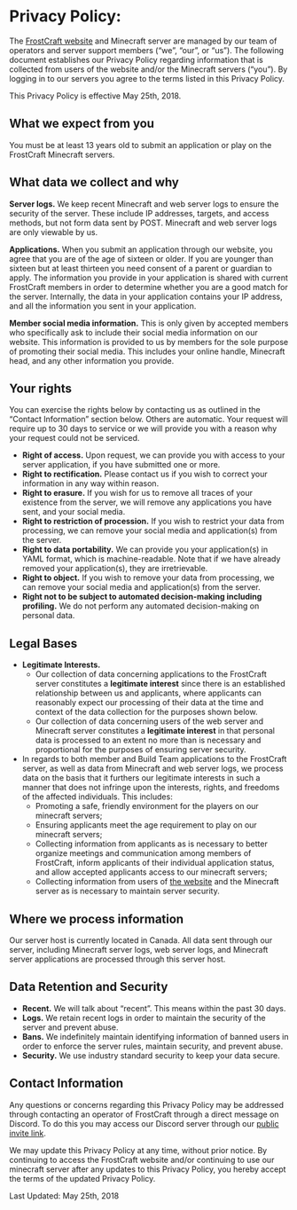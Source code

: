 # Privacy Policy:

The <a href="{{ base_url }}">FrostCraft website</a> and Minecraft server are managed by our team of operators and server support members (“we”, “our”, or “us”). The following document establishes our Privacy Policy regarding information that is collected from users of the website and/or the Minecraft servers (“you”). By logging in to our servers you agree to the terms listed in this Privacy Policy.

This Privacy Policy is effective May 25th, 2018. 

## What we expect from you

You must be at least 13 years old to submit an application or play on the FrostCraft Minecraft servers.

## What data we collect and why 

**Server logs.** We keep recent Minecraft and web server logs to ensure the security of the server. These include IP addresses, targets, and access methods, but not form data sent by POST. Minecraft and web server logs are only viewable by us.

**Applications.** When you submit an application through our website, you agree that you are of the age of sixteen or older. If you are younger than sixteen but at least thirteen you need consent of a parent or guardian to apply. The information you provide in your application is shared with current FrostCraft members in order to determine whether you are a good match for the server. Internally, the data in your application contains your IP address, and all the information you sent in your application.

**Member social media information.** This is only given by accepted members who specifically ask to include their social media information on our website. This information is provided to us by members for the sole purpose of promoting their social media. This includes your online handle, Minecraft head, and any other information you provide.

## Your rights

You can exercise the rights below by contacting us as outlined in the “Contact Information” section below. Others are automatic. Your request will require up to 30 days to service or we will provide you with a reason why your request could not be serviced.

- **Right of access.** Upon request, we can provide you with access to your server application, if you have submitted one or more.
- **Right to rectification.** Please contact us if you wish to correct your information in any way within reason.
- **Right to erasure.** If you wish for us to remove all traces of your existence from the server, we will remove any applications you have sent, and your social media.
- **Right to restriction of procession.** If you wish to restrict your data from processing, we can remove your social media and application(s) from the server.
- **Right to data portability.** We can provide you your application(s) in YAML format, which is machine-readable. Note that if we have already removed your application(s), they are irretrievable.
- **Right to object.** If you wish to remove your data from processing, we can remove your social media and application(s) from the server.
- **Right not to be subject to automated decision-making including profiling.** We do not perform any automated decision-making on personal data.

## Legal Bases
- **Legitimate Interests.**
    * Our collection of data concerning applications to the FrostCraft server constitutes a **legitimate interest** since there is an established relationship between us and applicants, where applicants can reasonably expect our processing of their data at the time and context of the data collection for the purposes shown below.
    * Our collection of data concerning users of the web server and Minecraft server constitutes a **legitimate interest** in that personal data is processed to an extent no more than is necessary and proportional for the purposes of ensuring server security.
- In regards to both member and Build Team applications to the FrostCraft server, as well as data from Minecraft and web server logs, we process data on the basis that it furthers our legitimate interests in such a manner that does not infringe upon the interests, rights, and freedoms of the affected individuals. This includes:
    * Promoting a safe, friendly environment for the players on our minecraft servers;
    * Ensuring applicants meet the age requirement to play on our minecraft servers;
    * Collecting information from applicants as is necessary to better organize meetings and communication among members of FrostCraft, inform applicants of their individual application status, and allow accepted applicants access to our minecraft servers;
    * Collecting information from users of <a href="{{ base_url }}">the website</a> and the Minecraft server as is necessary to maintain server security.

## Where we process information

Our server host is currently located in Canada. All data sent through our server, including Minecraft server logs, web server logs, and Minecraft server applications are processed through this server host.

## Data Retention and Security

- **Recent.** We will talk about “recent”. This means within the past 30 days.
- **Logs.** We retain recent logs in order to maintain the security of the server and prevent abuse.
- **Bans.** We indefinitely maintain identifying information of banned users in order to enforce the server rules, maintain security, and prevent abuse.
- **Security.** We use industry standard security to keep your data secure.

## Contact Information
Any questions or concerns regarding this Privacy Policy may be addressed through contacting an operator of FrostCraft through a direct message on Discord. To do this you may access our Discord server through our <a href="{{ discord }}">public invite link</a>.

We may update this Privacy Policy at any time, without prior notice. By continuing to access the FrostCraft website and/or continuing to use our minecraft server after any updates to this Privacy Policy, you hereby accept the terms of the updated Privacy Policy.

Last Updated: May 25th, 2018


